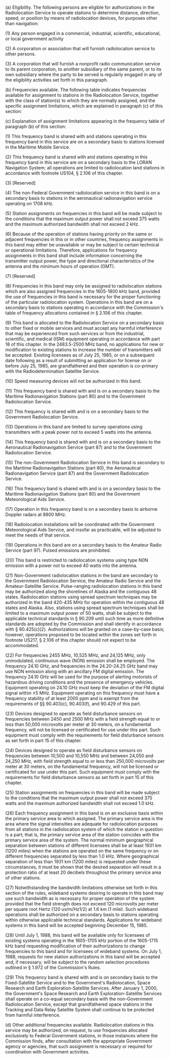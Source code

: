 (a) Eligibility. The following persons are eligible for authorizations in the Radiolocation Service to operate stations to determine distance, direction, speed, or position by means of radiolocation devices, for purposes other than navigation:

(1) Any person engaged in a commercial, industrial, scientific, educational, or local government activity

(2) A corporation or association that will furnish radiolocation service to other persons.

(3) A corporation that will furnish a nonprofit radio communication service to its parent corporation, to another subsidiary of the same parent, or to its own subsidiary where the party to be served is regularly engaged in any of the eligibility activities set forth in this paragraph.

(b) Frequencies available. The following table indicates frequencies available for assignment to stations in the Radiolocation Service, together with the class of station(s) to which they are normally assigned, and the specific assignment limitations, which are explained in paragraph (c) of this section:

(c) Explanation of assignment limitations appearing in the frequency table of paragraph (b) of this section:

(1) This frequency band is shared with and stations operating in this frequency band in this service are on a secondary basis to stations licensed in the Maritime Mobile Service.

(2) This frequency band is shared with and stations operating in this frequency band in this service are on a secondary basis to the LORAN Navigation System; all operations are limited to radiolocation land stations in accordance with footnote US104, § 2.106 of this chapter.

(3) [Reserved]

(4) The non-Federal Government radiolocation service in this band is on a secondary basis to stations in the aeronautical radionavigation service operating on 1708 kHz.

(5) Station assignments on frequencies in this band will be made subject to the conditions that the maximum output power shall not exceed 375 watts and the maximum authorized bandwidth shall not exceed 2 kHz.

(6) Because of the operation of stations having priority on the same or adjacent frequencies in this or in other countries, frequency assignments in this band may either be unavailable or may be subject to certain technical or operational limitations. Therefore, applications for frequency assignments in this band shall include information concerning the transmitter output power, the type and directional characteristics of the antenna and the minimum hours of operation (GMT).

(7) [Reserved]

(8) Frequencies in this band may only be assigned to radiolocation stations which are also assigned frequencies in the 1605-1800 kHz band, provided the use of frequencies in this band is necessary for the proper functioning of the particular radiolocation system. Operations in this band are on a secondary basis to stations operating in accordance with the Commission's table of frequency allocations contained in § 2.106 of this chapter.

(9) This band is allocated to the Radiolocation Service on a secondary basis to other fixed or mobile services and must accept any harmful interference that may be experienced from such services or from the industrial, scientific, and medical (ISM) equipment operating in accordance with part 18 of this chapter. In the 2483.5-2500 MHz band, no applications for new or modification to existing stations to increase the number of transmitters will be accepted. Existing licensees as of July 25, 1985, or on a subsequent date following as a result of submitting an application for license on or before July 25, 1985, are grandfathered and their operation is co-primary with the Radiodetermination Satellite Service.

(10) Speed measuring devices will not be authorized in this band.

(11) This frequency band is shared with and is on a secondary basis to the Maritime Radionavigation Stations (part 80) and to the Government Radiolocation Service.

(12) This frequency is shared with and is on a secondary basis to the Government Radiolocation Service.

(13) Operations in this band are limited to survey operations using transmitters with a peak power not to exceed 5 watts into the antenna.

(14) This frequency band is shared with and is on a secondary basis to the Aeronautical Radionavigation Service (part 87) and to the Government Radiolocation Service.

(15) The non-Government Radiolocation Service in this band is secondary to the Maritime Radionavigation Stations (part 80), the Aeronautical Radionavigation Service (part 87) and the Government Radiolocation Service.

(16) This frequency band is shared with and is on a secondary basis to the Maritime Radionavigation Stations (part 80) and the Government Meteorological Aids Service.

(17) Operation in this frequency band is on a secondary basis to airborne Doppler radars at 8800 MHz.

(18) Radiolocation installations will be coordinated with the Government Meteorological Aids Service, and insofar as practicable, will be adjusted to meet the needs of that service.

(19) Operations in this band are on a secondary basis to the Amateur Radio Service (part 97). Pulsed emissions are prohibited.

(20) This band is restricted to radiolocation systems using type N0N emission with a power not to exceed 40 watts into the antenna.

(21) Non-Government radiolocation stations in the band are secondary to the Government Radiolocation Service, the Amateur Radio Service and the Amateur-Satellite Service. Pulse-ranging radiolocation stations in this band may be authorized along the shorelines of Alaska and the contiguous 48 states. Radiolocation stations using spread spectrum techniques may be authorized in the band 420-435 MHz for operation within the contiguous 48 states and Alaska. Also, stations using spread spectrum techniques shall be limited to a maximum output power of 50 watts, shall be subject to the applicable technical standards in § 90.209 until such time as more definitive standards are adopted by the Commission and shall identify in accordance with § 90.425(c)(2). Authorizations will be granted on a case-by-case basis; however, operations proposed to be located within the zones set forth in footnote US217, § 2.106 of this chapter should not expect to be accommodated.

(22) For frequencies 2455 MHz, 10,525 MHz, and 24,125 MHz, only unmodulated, continuous wave (NON) emission shall be employed. The frequency 24.10 GHz, and frequencies in the 24.20-24.25 GHz band may use NON emission along with an ancillary FM digital emission. The frequency 24.10 GHz will be used for the purpose of alerting motorists of hazardous driving conditions and the presence of emergency vehicles. Equipment operating on 24.10 GHz must keep the deviation of the FM digital signal within ±5 MHz. Equipment operating on this frequency must have a frequency stability of at least 2000 ppm and is exempt from the requirements of §§ 90.403(c), 90.403(f), and 90.429 of this part.

(23) Devices designed to operate as field disturbance sensors on frequencies between 2450 and 2500 MHz with a field strength equal to or less than 50,000 microvolts per meter at 30 meters, on a fundamental frequency, will not be licensed or certificated for use under this part. Such equipment must comply with the requirements for field disturbance sensors as set forth in part 15 of this chapter.

(24) Devices designed to operate as field disturbance sensors on frequencies between 10,500 and 10,550 MHz and between 24,050 and 24,250 MHz, with field strength equal to or less than 250,000 microvolts per meter at 30 meters, on the fundamental frequency, will not be licensed or certificated for use under this part. Such equipment must comply with the requirements for field disturbance sensors as set forth in part 15 of this chapter.

(25) Station assignments on frequencies in this band will be made subject to the conditions that the maximum output power shall not exceed 375 watts and the maximum authorized bandwidth shall not exceed 1.0 kHz.

(26) Each frequency assignment in this band is on an exclusive basis within the primary service area to which assigned. The primary service area is the area where the signal intensities are adequate for radiolocation purposes from all stations in the radiolocation system of which the station in question is a part; that is, the primary service area of the station coincides with the primary service area of the system. The normal minimum geographical separation between stations of different licensees shall be at least 1931 km (1200 miles) when the stations are operated on the same frequency or on different frequencies separated by less than 1.0 kHz. Where geographical separation of less than 1931 km (1200 miles) is requested under these circumstances, it must be shown that the desired separation will result in a protection ratio of at least 20 decibels throughout the primary service area of other stations.

(27) Notwithstanding the bandwidth limitations otherwise set forth in this section of the rules, wideband systems desiring to operate in this band may use such bandwidth as is necessary for proper operation of the system provided that the field strength does not exceed 120 microvolts per meter per square root Hertz (120 uv/m/Hz1/2) at 1.6 km (1 mile). Such wideband operations shall be authorized on a secondary basis to stations operating within otherwise applicable technical standards. Applications for wideband systems in this band will be accepted beginning December 15, 1985.

(28) Until July 1, 1988, this band will be available only for licensees of existing systems operating in the 1605-1705 kHz portion of the 1605-1715 kHz band requesting modification of their authorizations to change frequencies to this band and for licensees of wideband systems. On July 1, 1988, requests for new station authorizations in this band will be accepted and, if necessary, will be subject to the random selection procedures outlined in § 1.972 of the Commission's Rules.

(29) This frequency band is shared with and is on secondary basis to the Fixed-Satellite Service and to the Government's Radiolocation, Space Research and Earth Exploration-Satellite Services. After January 1, 2000, the Government's Space Research and Earth Exploration-Satellite Services shall operate on a co-equal secondary basis with the non-Government Radiolocation Service, except that grandfathered space stations in the Tracking and Data Relay Satellite System shall continue to be protected from harmful interference.

(d) Other additional frequencies available. Radiolocation stations in this service may be authorized, on request, to use frequencies allocated exclusively to Federal Government stations, in those instances where the Commission finds, after consultation with the appropriate Government agency or agencies, that such assignment is necessary or required for coordination with Government activities.

